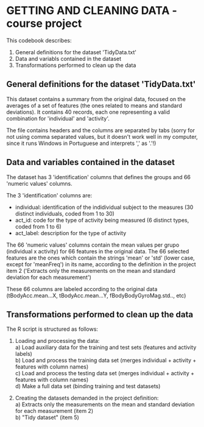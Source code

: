 # GETTING AND CLEANING DATA - course project

This codebook describes:  
1. General definitions for the dataset 'TidyData.txt'  
2. Data and variabls contained in the dataset  
3. Transformations performed to clean up the data  

## General definitions for the dataset 'TidyData.txt'  
This dataset contains a summary from the original data, focused on the averages of a set of features (the ones related to means and standard deviations). It contains 40 records, each one representing a valid combination for 'individual' and 'activity'.

The file contains headers and the columns are separated by tabs (sorry for not using comma separated values, but it doesn't work well in my computer, since it runs Windows in Portuguese and interprets ',' as '.'!)

## Data and variables contained in the dataset  
The dataset has 3 'identification' columns that defines the groups and 66 'numeric values' columns.   

The 3 'identification' columns are:  
* individual: identification of the indidividual subject to the measures (30 distinct individuals, coded from 1 to 30)
* act_id: code for the type of activity being measured (6 distinct types, coded from 1 to 6)
* act_label: description for the type of activity

The 66 'numeric values' columns contain the mean values per grupo (individual x activity) for 66 features in the original data. The 66 selected features are the ones which contain the strings 'mean' or 'std' (lower case, except for 'meanFreq') in its name, according to the definition in the project item 2 ('Extracts only the measurements on the mean and standard deviation for each measurement')

These 66 columns are labeled according to the original data (tBodyAcc.mean...X, tBodyAcc.mean...Y, fBodyBodyGyroMag.std.., etc)


## Transformations performed to clean up the data
The R script is structured as follows:  

1. Loading and processing the data:  
a) Load auxiliary data for the training and test sets (features and activity labels)  
b) Load and process the training data set (merges individual + activity + features with column names)  
c) Load and process the testing data set (merges individual + activity + features with column names)  
d) Make a full data set (binding training and test datasets)

2. Creating the datasets demanded in the project definition:  
a) Extracts only the measurements on the mean and standard deviation for each measurement (item 2)  
b) "Tidy dataset" (item 5)
